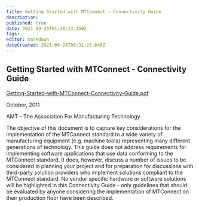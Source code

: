 ```yaml
---
title: Getting Started with MTConnect – Connectivity Guide
description: 
published: true
date: 2021-09-25T01:28:13.150Z
tags: 
editor: markdown
dateCreated: 2021-09-24T00:31:25.646Z
---
```


## Getting Started with MTConnect - Connectivity Guide

[Getting-Started-with-MTConnect-Connectivity-Guide.pdf](/pdfs/Getting-Started-with-MTConnect-Connectivity-Guide.pdf)

October, 2011

AMT - The Association For Manufacturing Technology

The objective of this document is to capture key considerations for the
implementation of the MTConnect standard to a wide variety of
manufacturing equipment (e.g. machine tools) representing many different
generations of technology. This guide does not address requirements for
implementing software applications that use data conforming to the
MTConnect standard. It does, however, discuss a number of issues to be
considered in planning your project and for preparation for discussions
with third-party solution providers who implement solutions compliant to
the MTConnect standard. No vendor specific hardware or software
solutions will be highlighted in this Connectivity Guide - only
guidelines that should be evaluated by anyone considering the
implementation of MTConnect on their production floor have been
described.